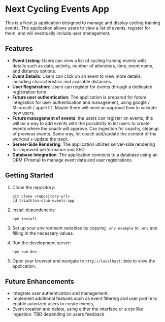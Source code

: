 # Next Cycling Events App

This is a Next.js application designed to manage and display cycling training events. The application allows users to view a list of events, register for them, and will eventually include user management.

## Features

- **Event Listing**: Users can view a list of cycling training events with details such as date, activity, number of attendees, time, event name, and distance options.
- **Event Details**: Users can click on an event to view more details, including characteristics and available distances.
- **User Registration**: Users can register for events through a dedicated registration form.
- **Future user authentication**: The application is prepared for future integration for user authentication and management, using google / Microsoft / apple ID. Maybe there will need an approval flow to validate new users,
- **Future management of events**: the users can register on events, this will be a way to add events with the possibility to let users to create events where the coach will approve. Csv ingestion for coachs, cleanup of previous events. Same way, let coach add/update the content of the workout + update the track. 
- **Server-Side Rendering**: The application utilizes server-side rendering for improved performance and SEO.
- **Database Integration**: The application connects to a database using an ORM (Prisma) to manage event data and user registrations.

## Getting Started

1. Clone the repository:
   ```
   git clone <repository-url>
   cd triathlon-club-events-app
   ```

2. Install dependencies:
   ```
   npm install
   ```

3. Set up your environment variables by copying `.env.example` to `.env` and filling in the necessary values.

4. Run the development server:
   ```
   npm run dev
   ```

5. Open your browser and navigate to `http://localhost:3000` to view the application.

## Future Enhancements

- Integrate user authentication and management.
- Implement additional features such as event filtering and user profile to enable autorized users to create events,
- Event creation and delete, using either the interface or a csv like ingestion. TBD depending on users feedback